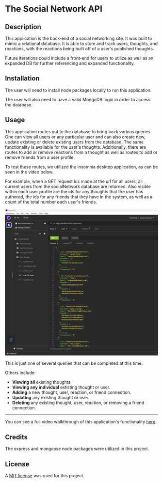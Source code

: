 # The Social Network API

## Description
This application is the back-end of a social networking site. It was built to mimic a relational database. It is able to store and track users, thoughts, and reactions, with the reactions being built off of a user's published thoughts.  

Future iterations could include a front-end for users to utilize as well as an expanded DB for further referencing and expanded functionality.  

## Installation
The user will need to install node packages locally to run this application. 

The user will also need to have a valid MongoDB login in order to access the database. 

## Usage
This application routes out to the database to bring back various queries. One can view all users or any particular user and can also create new, update existing or delete existing users from the database. The same functionality is available for the user's thoughts. Additionally, there are routes to add or remove reactions from a thought as well as routes to add or remove friends from a user profile. 

To test these routes, we utilized the Insomnia desktop application, as can be seen in the video below. 

For example, when a GET request ius made at the url for all users, all current users from the socialNetwork database are returned. Also visible within each user profile are the ids for any thoughts that the user has authored, the ids for any friends that they have in the system, as well as a count of the total number each user's friends. 

![the Insomnia window showing the results of accessing the URL to get all users](/assets/allUsers.jpg)

This is just one of several queries that can be completed at this time. 

Others include:
- **Viewing all** existing thoughts
- **Viewing any individual** extisting thought or user. 
- **Adding** a new thought, user, reaction, or friend connection. 
- **Updating** any existing thought or user. 
- **Deleting** any existing thought, user, reaction, or removing a friend connection. 

_______________________________________

You can see a full video walkthrough of this application's functionality [here](https://drive.google.com/file/d/1EYQcvrG7j9Kk_HMj2jH5VR_LZhJ30Ktt/view). 

## Credits
The express and mongoose node packages were utilized in this project. 

## License
A [MIT license](https://github.com/aomaits/socialNetworkAPI/blob/main/LICENSE) was used for this project.
